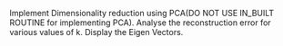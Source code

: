  Implement Dimensionality reduction using PCA(DO NOT USE IN_BUILT ROUTINE for implementing PCA). Analyse the reconstruction error for various values of k. Display the Eigen Vectors.
